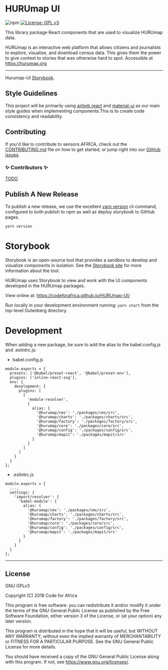 # HURUmap UI

![npm](https://img.shields.io/npm/v/@codeforafrica/hurumap-ui) [![License: GPL v3](https://img.shields.io/badge/License-GPLv3-blue.svg)](https://www.gnu.org/licenses/gpl-3.0)

This library package React components that are used to visualize HURUmap data.

HURUmap is an interactive web platform that allows citizens and journalists to explore, visualise, and download census data. This gives them the power to give context to stories that was otherwise hard to spot. Accessible at <https://hurumap.org>

----

Hurumap-UI [Storybook](https://codeforafrica.github.io/hurumap-ui/).

## Style Guidelines

This project will be primarily using [airbnb react](https://github.com/airbnb/javascript/tree/master/react) and [material-ui](https://material-ui.com/) as our main style guides when implementing components.This is to create code consistency and readability.

## Contributing

If you'd like to contribute to sensors.AFRICA, check out the [CONTRIBUTING.md](./CONTRIBUTING.md) file on how to get started; or jump right into our [GitHub issues](issues).

### ✨ Contributors ✨

[TODO](https://www.npmjs.com/package/all-contributors-cli)


## Publish A New Release

To publish a new release, we use the excellent [yarn version](https://yarnpkg.com/lang/en/docs/cli/version/) cli command, configured to both publish to npm as well as deploy storybook to GitHub pages.

```
yarn version
```

# Storybook 

Storybook is an open-source tool that provides a sandbox to develop and visualize components in isolation. See the [Storybook site](https://storybook.js.org/) for more information about the tool. 

HURUmap uses Storybook to view and work with the UI components developed in the HURUmap packages.

View online at: https://codeforafrica.github.io/HURUmap-UI/

Run locally in your development environment running: `yarn start` from the top-level Gutenberg directory.

# Development

When adding a new package, be sure to add the alias to the babel.config.js and .eslintrc.js:

- babel.config.js

```
module.exports = {
  presets: ['@babel/preset-react', '@babel/preset-env'],
  plugins: ['inline-react-svg'],
  env: {
    development: {
      plugins: [
        [
          'module-resolver',
          {
            alias: {
              '@hurumap/cms': './packages/cms/src',
              '@hurumap/charts': './packages/charts/src',
              '@hurumap/factory': './packages/factory/src',
              '@hurumap/core': './packages/core/src',
              '@hurumap/config': './packages/config/src',
              '@hurumap/mapit': './packages/mapit/src'
            }
          }
        ]
      ]
    }
  }
};
```

- .eslintrc.js

```
module.exports = {
  ...,
  settings: {
    'import/resolver': {
      'babel-module': {
        alias: {
          '@hurumap/cms': './packages/cms/src',
          '@hurumap/charts': './packages/charts/src',
          '@hurumap/factory': './packages/factory/src',
          '@hurumap/core': './packages/core/src',
          '@hurumap/config': './packages/config/src',
          '@hurumap/mapit': './packages/mapit/src'
        }
      }
    }
  }
};

```

---

## License

GNU GPLv3

Copyright (C) 2018 Code for Africa

This program is free software: you can redistribute it and/or modify
it under the terms of the GNU General Public License as published by
the Free Software Foundation, either version 3 of the License, or
(at your option) any later version.

This program is distributed in the hope that it will be useful,
but WITHOUT ANY WARRANTY; without even the implied warranty of
MERCHANTABILITY or FITNESS FOR A PARTICULAR PURPOSE. See the
GNU General Public License for more details.

You should have received a copy of the GNU General Public License
along with this program. If not, see <https://www.gnu.org/licenses/>.
